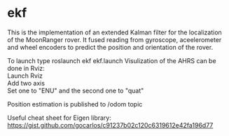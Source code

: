 # ekf
This is the implementation of an extended Kalman filter for the localization of the MoonRanger rover. It fused reading from gyroscope, aceelerometer and wheel encoders to predict the position and orientation of the rover.

To launch type roslaunch ekf ekf.launch
Visulization of the AHRS can be done in Rviz: <br />
  Launch Rviz <br />
  Add two axis <br />
  Set one to "ENU" and the second one to "quat" <br />

Position estimation is published to /odom topic

Useful cheat sheet for Eigen library:
https://gist.github.com/gocarlos/c91237b02c120c6319612e42fa196d77
